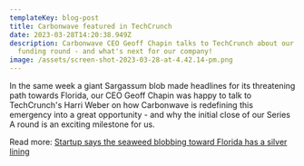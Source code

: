 ```yaml
---
templateKey: blog-post
title: Carbonwave featured in TechCrunch
date: 2023-03-28T14:20:38.949Z
description: Carbonwave CEO Geoff Chapin talks to TechCrunch about our Series A
  funding round - and what's next for our company!
image: /assets/screen-shot-2023-03-28-at-4.42.14-pm.png
---
```

In the same week a giant Sargassum blob made headlines for its threatening path towards Florida, our CEO Geoff Chapin was happy to talk to TechCrunch's Harri Weber on how Carbonwave is redefining this emergency into a great opportunity - and why the initial close of our Series A round is an exciting milestone for us.

Read more: [Startup says the seaweed blobbing toward Florida has a silver lining](https://techcrunch.com/2023/03/23/startup-says-the-seaweed-blobbing-toward-florida-has-a-silver-lining/)